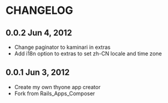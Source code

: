 CHANGELOG
==========

0.0.2 Jun 4, 2012
-----------------

* Change paginator to kaminari in extras
* Add i18n option to extras to set zh-CN locale and time zone

0.0.1 Jun 3, 2012
-----------------

* Create my own thyone app creator
* Fork from Rails_Apps_Composer
